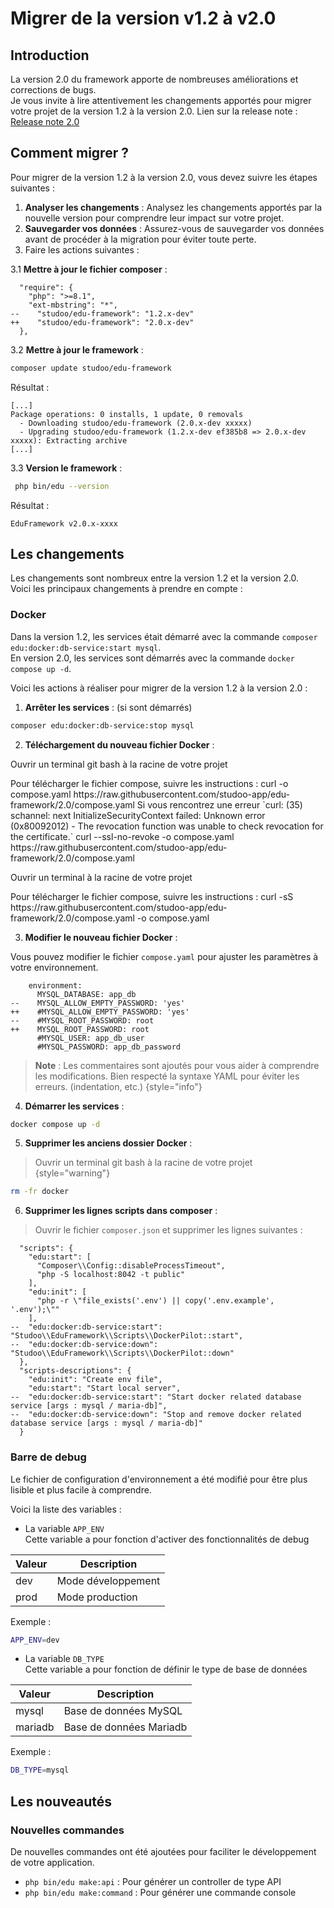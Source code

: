 # Migrer de la version v1.2 à v2.0

## Introduction
La version 2.0 du framework apporte de nombreuses améliorations et corrections de bugs. \
Je vous invite à lire attentivement les changements apportés pour migrer votre projet de la version 1.2 à la version 2.0.
Lien sur la release note : [Release note 2.0](fr-release-edu.md)

## Comment migrer ?
Pour migrer de la version 1.2 à la version 2.0, vous devez suivre les étapes suivantes :

1. **Analyser les changements** : Analysez les changements apportés par la nouvelle version pour comprendre leur impact sur votre projet.
2. **Sauvegarder vos données** : Assurez-vous de sauvegarder vos données avant de procéder à la migration pour éviter toute perte.
3. Faire les actions suivantes : 

3.1 **Mettre à jour le fichier composer** :
```
  "require": {
    "php": ">=8.1",
    "ext-mbstring": "*",
--    "studoo/edu-framework": "1.2.x-dev"
++    "studoo/edu-framework": "2.0.x-dev"
  },
```

3.2 **Mettre à jour le framework** :
```Bash
composer update studoo/edu-framework
```

Résultat :
```
[...]
Package operations: 0 installs, 1 update, 0 removals
  - Downloading studoo/edu-framework (2.0.x-dev xxxxx)
  - Upgrading studoo/edu-framework (1.2.x-dev ef385b8 => 2.0.x-dev xxxxx): Extracting archive
[...]
```

3.3 **Version le framework** :
```Bash
 php bin/edu --version
```

Résultat :
```
EduFramework v2.0.x-xxxx
```

## Les changements
Les changements sont nombreux entre la version 1.2 et la version 2.0. \
Voici les principaux changements à prendre en compte :

### **Docker**
Dans la version 1.2, les services était démarré avec la commande `composer edu:docker:db-service:start mysql`. \
En version 2.0, les services sont démarrés avec la commande `docker compose up -d`.

Voici les actions à réaliser pour migrer de la version 1.2 à la version 2.0 :

1. **Arrêter les services** : (si sont démarrés)
```Bash
composer edu:docker:db-service:stop mysql
```

2. **Téléchargement du nouveau fichier Docker** :

<tabs>
    <tab title="WINDOWS">
        <warning>
            <p>
                Ouvrir un terminal git bash à la racine de votre projet
            </p>
        </warning>
        Pour télécharger le fichier compose, suivre les instructions :
        <code-block lang="Bash">
        curl -o compose.yaml https://raw.githubusercontent.com/studoo-app/edu-framework/2.0/compose.yaml
        </code-block>
        Si vous rencontrez une erreur `curl: (35) schannel: next InitializeSecurityContext failed: Unknown error (0x80092012) - The revocation function was unable to check revocation for the certificate.`
        <code-block lang="Bash">
        curl --ssl-no-revoke -o compose.yaml https://raw.githubusercontent.com/studoo-app/edu-framework/2.0/compose.yaml
        </code-block>
    </tab>
    <tab title="MAC OS">
        <warning>
            <p>
                Ouvrir un terminal à la racine de votre projet
            </p>
        </warning>
        Pour télécharger le fichier compose, suivre les instructions :
        <code-block lang="Bash">
        curl -sS https://raw.githubusercontent.com/studoo-app/edu-framework/2.0/compose.yaml -o compose.yaml
        </code-block>
    </tab>
</tabs>

3. **Modifier le nouveau fichier Docker** :

Vous pouvez modifier le fichier `compose.yaml` pour ajuster les paramètres à votre environnement.

```
    environment:
      MYSQL_DATABASE: app_db
--    MYSQL_ALLOW_EMPTY_PASSWORD: 'yes'
++    #MYSQL_ALLOW_EMPTY_PASSWORD: 'yes'
--    #MYSQL_ROOT_PASSWORD: root
++    MYSQL_ROOT_PASSWORD: root
      #MYSQL_USER: app_db_user
      #MYSQL_PASSWORD: app_db_password
```

> **Note** : Les commentaires sont ajoutés pour vous aider à comprendre les modifications.
> Bien respecté la syntaxe YAML pour éviter les erreurs. (indentation, etc.)
> {style="info"}

4. **Démarrer les services** :

```Bash
docker compose up -d
```

5. **Supprimer les anciens dossier Docker** :

> Ouvrir un terminal git bash à la racine de votre projet
> {style="warning"}

```Bash
rm -fr docker
```

6. **Supprimer les lignes scripts dans composer** :

> Ouvrir le fichier `composer.json` et supprimer les lignes suivantes :

```
  "scripts": {
    "edu:start": [
      "Composer\\Config::disableProcessTimeout",
      "php -S localhost:8042 -t public"
    ],
    "edu:init": [
      "php -r \"file_exists('.env') || copy('.env.example', '.env');\""
    ],
--  "edu:docker:db-service:start": "Studoo\\EduFramework\\Scripts\\DockerPilot::start",
--  "edu:docker:db-service:down": "Studoo\\EduFramework\\Scripts\\DockerPilot::down"
  },
  "scripts-descriptions": {
    "edu:init": "Create env file",
    "edu:start": "Start local server",
--  "edu:docker:db-service:start": "Start docker related database service [args : mysql / maria-db]",
--  "edu:docker:db-service:down": "Stop and remove docker related database service [args : mysql / maria-db]"
  }
```

### **Barre de debug**

Le fichier de configuration d'environnement a été modifié pour être plus lisible et plus facile à comprendre.

Voici la liste des variables :

 - La variable `APP_ENV` \
Cette variable a pour fonction d'activer des fonctionnalités de debug

| Valeur | Description |
|--------|-------------|
| dev    | Mode développement |
| prod   | Mode production |

Exemple :
```Bash
APP_ENV=dev
```

 - La variable `DB_TYPE` \
Cette variable a pour fonction de définir le type de base de données

| Valeur  | Description             |
|---------|-------------------------|
| mysql   | Base de données MySQL   |
| mariadb | Base de données Mariadb |

Exemple :
```Bash
DB_TYPE=mysql
```

## Les nouveautés

### **Nouvelles commandes**
De nouvelles commandes ont été ajoutées pour faciliter le développement de votre application.

- `php bin/edu make:api` : Pour générer un controller de type API
- `php bin/edu make:command` : Pour générer une commande console
